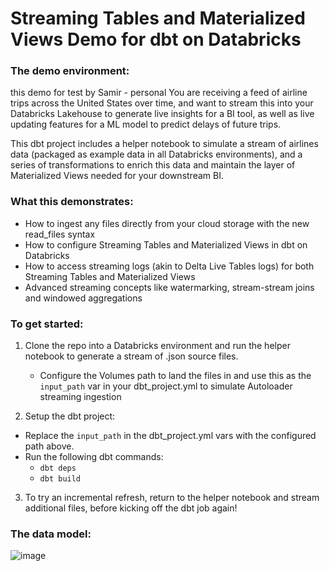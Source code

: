 # Streaming Tables and Materialized Views Demo for dbt on Databricks

### The demo environment:

this demo for test by Samir - personal 
You are receiving a feed of airline trips across the United States over time, and want to stream this into your Databricks Lakehouse to generate live insights for a BI tool, as well as live updating features for a ML model to predict delays of future trips.

This dbt project includes a helper notebook to simulate a stream of airlines data (packaged as example data in all Databricks environments), and a series of transformations to enrich this data and maintain the layer of Materialized Views needed for your downstream BI.

### What this demonstrates:

- How to ingest any files directly from your cloud storage with the new read_files syntax
- How to configure Streaming Tables and Materialized Views in dbt on Databricks
- How to access streaming logs (akin to Delta Live Tables logs) for both Streaming Tables and Materialized Views
- Advanced streaming concepts like watermarking, stream-stream joins and windowed aggregations

### To get started:
1. Clone the repo into a Databricks environment and run the helper notebook to generate a stream of .json source files.
   - Configure the Volumes path to land the files in and use this as the `input_path` var in your dbt_project.yml to simulate Autoloader streaming ingestion
  
2. Setup the dbt project:
  - Replace the `input_path` in the dbt_project.yml vars with the configured path above.
  - Run the following dbt commands: 
    - `dbt deps`
    - `dbt build`
   
3. To try an incremental refresh, return to the helper notebook and stream additional files, before kicking off the dbt job again!

### The data model:

![image](https://github.com/shabbirk-db/streaming-dbt/assets/91239704/5110232c-93b6-42d8-ba3c-500f255f229b)


